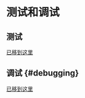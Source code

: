 # 测试和调试

<!---
  original document: 0.15.12:docs/newbs_testing_debugging.md
  git diff 0.15.12 HEAD -- docs/newbs_testing_debugging.md | cat
-->
## 测试

[已移到这里](zh-cn/faq_misc.md#testing)

## 调试 {#debugging}

[已移到这里](zh-cn/faq_debug.md#debugging)

